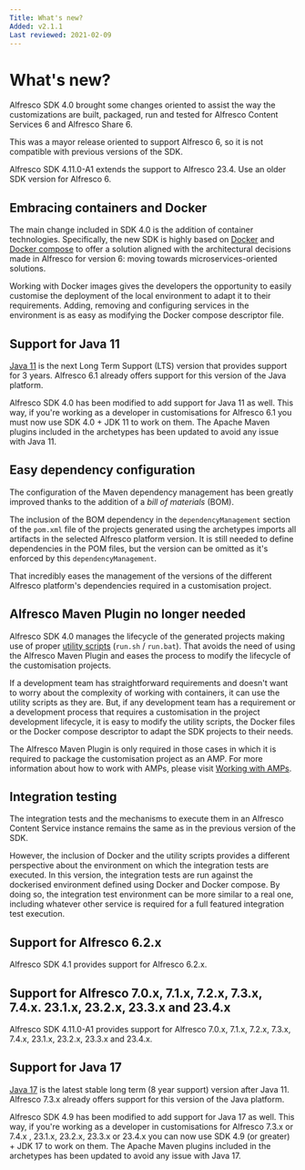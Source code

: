 ```yaml
---
Title: What's new?
Added: v2.1.1
Last reviewed: 2021-02-09
---
```

# What's new?

Alfresco SDK 4.0 brought some changes oriented to assist the way the customizations are built, packaged, run and tested for Alfresco Content Services 6 and 
Alfresco Share 6.

This was a mayor release oriented to support Alfresco 6, so it is not compatible with previous versions of the SDK.

Alfresco SDK 4.11.0-A1 extends the support to Alfresco 23.4. 
Use an older SDK version for Alfresco 6. 

## Embracing containers and Docker

The main change included in SDK 4.0 is the addition of container technologies. Specifically, the new SDK is highly based on [Docker](https://www.docker.com/) 
and [Docker compose](https://docs.docker.com/compose/) to offer a solution aligned with the architectural decisions made in Alfresco for version 6: moving
towards microservices-oriented solutions.

Working with Docker images gives the developers the opportunity to easily customise the deployment of the local environment to adapt it to their requirements.
Adding, removing and configuring services in the environment is as easy as modifying the Docker compose descriptor file.

## Support for Java 11

[Java 11](https://openjdk.java.net/projects/jdk/11/) is the next Long Term Support (LTS) version that provides support for 3 years. Alfresco 6.1 already offers
support for this version of the Java platform.

Alfresco SDK 4.0 has been modified to add support for Java 11 as well. This way, if you're working as a developer in customisations for Alfresco 6.1 you must
now use SDK 4.0 + JDK 11 to work on them. The Apache Maven plugins included in the archetypes has been updated to avoid any issue with Java 11.

## Easy dependency configuration

The configuration of the Maven dependency management has been greatly improved thanks to the addition of a _bill of materials_ (BOM). 

The inclusion of the BOM dependency in the `dependencyManagement` section of the `pom.xml` file of the projects generated using the archetypes imports all 
artifacts in the selected Alfresco platform version. It is still needed to define dependencies in the POM files, but the version can be omitted as it's 
enforced by this `dependencyManagement`. 

That incredibly eases the management of the versions of the different Alfresco platform's dependencies required in a customisation project.

## Alfresco Maven Plugin no longer needed

Alfresco SDK 4.0 manages the lifecycle of the generated projects making use of proper [utility scripts](working-with-generated-projects/README.md#run-script) 
(`run.sh` / `run.bat`). That avoids the need of using the Alfresco Maven Plugin and eases the process to modify the lifecycle of the customisation projects.

If a development team has straightforward requirements and doesn't want to worry about the complexity of working with containers, it can use the utility scripts
as they are. But, if any development team has a requirement or a development process that requires a customisation in the project development lifecycle, it is 
easy to modify the utility scripts, the Docker files or the Docker compose descriptor to adapt the SDK projects to their needs.

The Alfresco Maven Plugin is only required in those cases in which it is required to package the customisation project as an AMP. For more information about 
how to work with AMPs, please visit [Working with AMPs](advanced-topics/amps.md).

## Integration testing

The integration tests and the mechanisms to execute them in an Alfresco Content Service instance remains the same as in the previous version of the SDK. 

However, the inclusion of Docker and the utility scripts provides a different perspective about the environment on which the integration tests are executed.
In this version, the integration tests are run against the dockerised environment defined using Docker and Docker compose. By doing so, the integration test
environment can be more similar to a real one, including whatever other service is required for a full featured integration test execution. 

## Support for Alfresco 6.2.x

Alfresco SDK 4.1 provides support for Alfresco 6.2.x.

## Support for Alfresco 7.0.x, 7.1.x, 7.2.x, 7.3.x, 7.4.x. 23.1.x, 23.2.x, 23.3.x and 23.4.x

Alfresco SDK 4.11.0-A1 provides support for Alfresco 7.0.x, 7.1.x, 7.2.x, 7.3.x, 7.4.x, 23.1.x, 23.2.x, 23.3.x and 23.4.x.

## Support for Java 17
[Java 17](https://openjdk.java.net/projects/jdk/17/) is the latest stable long term (8 year support) version after Java 11. Alfresco 7.3.x already offers
support for this version of the Java platform.

Alfresco SDK 4.9 has been modified to add support for Java 17 as well. This way, if you're working as a developer in customisations for Alfresco 7.3.x or 7.4.x , 23.1.x, 23.2.x, 23.3.x or 23.4.x you can
now use SDK 4.9 (or greater) + JDK 17 to work on them. The Apache Maven plugins included in the archetypes has been updated to avoid any issue with Java 17.